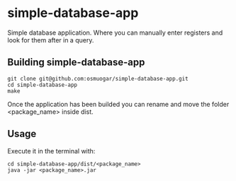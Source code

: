 # simple-database-app

Simple database application. Where you can manually enter registers and look for them after in a query.

## Building simple-database-app

```
git clone git@github.com:osmuogar/simple-database-app.git
cd simple-database-app
make
```
Once the application has been builded you can rename and move the folder <package_name> inside dist.

## Usage

Execute it in the terminal with:

```
cd simple-database-app/dist/<package_name>
java -jar <package_name>.jar
```
